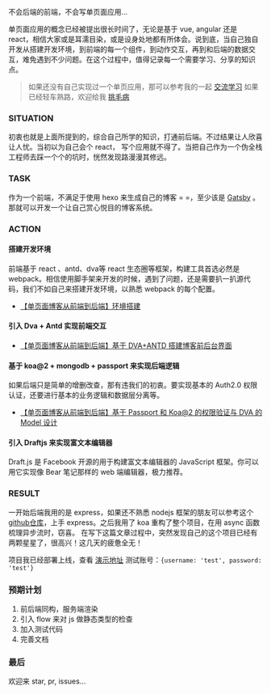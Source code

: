 不会后端的前端，不会写单页面应用...

单页面应用的概念已经被提出很长时间了，无论是基于 vue, angular 还是 react，相信大家或是耳濡目染，或是设身处地都有所体会。说到底，当自己独自开发从搭建开发环境，到前端的每一个组件，到动作交互，再到和后端的数据交互，难免遇到不少问题。在这个过程中，值得记录每一个需要学习、分享的知识点。

> 如果还没有自己实现过一个单页应用，那可以参考我的一起 [交流学习](https://github.com/whistleyz/full-stack-blog-doc)
> 如果已经轻车熟路，欢迎给我 [挑毛病](https://github.com/whistleyz/myblog-express/issues)

### SITUATION

初衷也就是上面所提到的，综合自己所学的知识，打通前后端。不过结果让人欣喜让人忧。当初以为自己会个 react， 写个应用就不得了。当把自己作为一个伪全栈工程师去踩一个个的坑时，恍然发现路漫漫其修远。

### TASK

作为一个前端，不满足于使用 hexo 来生成自己的博客 = =，至少该是 [Gatsby](https://github.com/gatsbyjs/gatsby) 。那就可以开发一个让自己赏心悦目的博客系统。

### ACTION

#### 搭建开发环境

前端基于 react 、antd、dva等 react 生态圈等框架，构建工具首选必然是 webpack。相信使用脚手架来开发的时候，遇到了问题，还是需要扒一扒源代码，我们不如自己来搭建开发环境，以熟悉 webpack 的每个配置。

- [【单页面博客从前端到后端】环境搭建](https://segmentfault.com/a/1190000009676087)

#### 引入 Dva + Antd 实现前端交互

- [【单页面博客从前端到后端】基于 DVA+ANTD 搭建博客前后台界面](https://segmentfault.com/a/1190000009712370)

#### 基于 koa@2 + mongodb + passport 来实现后端逻辑

如果后端只是简单的增删改查，那有违我们的初衷。要实现基本的 Auth2.0 权限认证，还要进行基本的业务逻辑和数据层分离等。

- [【单页面博客从前端到后端】基于 Passport 和 Koa@2 的权限验证与 DVA 的 Model 设计](https://segmentfault.com/a/1190000009749208)

#### 引入 Draftjs 来实现富文本编辑器

Draft.js 是 Facebook 开源的用于构建富文本编辑器的 JavaScript 框架。你可以用它实现像 Bear 笔记那样的 web 端编辑器，极力推荐。

### RESULT

一开始后端我用的是 express，如果还不熟悉 nodejs 框架的朋友可以参考这个 [github仓库](https://github.com/whistleyz/myblog-express)，上手 express。之后我用了 koa 重构了整个项目，在用 async 函数梳理异步流时，窃喜。
在写下这篇文章过程中，突然发现自己的这个项目已经有两颗星星了，很高兴！这几天的疲惫全无！

项目我已经部署上线，查看 [演示地址](http://codingbro.cn)
测试账号：`{username: 'test', password: 'test'}`

### 预期计划

1. 前后端同构，服务端渲染
2. 引入 flow 来对 js 做静态类型的检查
3. 加入测试代码
4. 完善文档

### 最后

欢迎来 star, pr, issues…